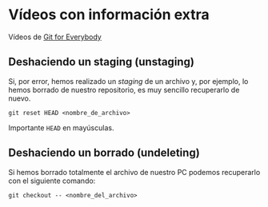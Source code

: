 # Vídeos con información extra

Vídeos de [Git for Everybody](https://gitforeverybody.com/free-git-tutorials/)

## Deshaciendo un staging (unstaging)

Si, por error, hemos realizado un _staging_ de un archivo y, por ejemplo, lo hemos borrado de nuestro repositorio, es muy sencillo recuperarlo de nuevo.

`git reset HEAD <nombre_de_archivo>`

Importante `HEAD` en mayúsculas.

## Deshaciendo un borrado (undeleting)

Si hemos borrado totalmente el archivo de nuestro PC podemos recuperarlo con el siguiente comando:

`git checkout -- <nombre_del_archivo>`